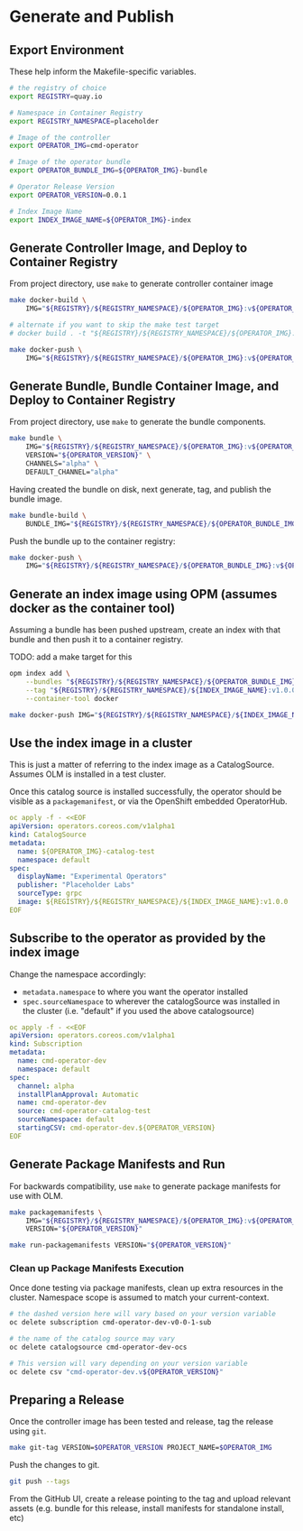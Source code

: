 # Generate and Publish

## Export Environment

These help inform the Makefile-specific variables. 

```bash
# the registry of choice
export REGISTRY=quay.io

# Namespace in Container Registry
export REGISTRY_NAMESPACE=placeholder

# Image of the controller
export OPERATOR_IMG=cmd-operator

# Image of the operator bundle
export OPERATOR_BUNDLE_IMG=${OPERATOR_IMG}-bundle

# Operator Release Version
export OPERATOR_VERSION=0.0.1

# Index Image Name
export INDEX_IMAGE_NAME=${OPERATOR_IMG}-index
```

## Generate Controller Image, and Deploy to Container Registry

From project directory, use `make` to generate controller container image

```bash
make docker-build \
	IMG="${REGISTRY}/${REGISTRY_NAMESPACE}/${OPERATOR_IMG}:v${OPERATOR_VERSION}"

# alternate if you want to skip the make test target
# docker build . -t "${REGISTRY}/${REGISTRY_NAMESPACE}/${OPERATOR_IMG}:v${OPERATOR_VERSION}"

make docker-push \
	IMG="${REGISTRY}/${REGISTRY_NAMESPACE}/${OPERATOR_IMG}:v${OPERATOR_VERSION}"
```

## Generate Bundle, Bundle Container Image, and Deploy to Container Registry

From project directory, use `make` to generate the bundle components.

```bash
make bundle \
	IMG="${REGISTRY}/${REGISTRY_NAMESPACE}/${OPERATOR_IMG}:v${OPERATOR_VERSION}" \
	VERSION="${OPERATOR_VERSION}" \
	CHANNELS="alpha" \
	DEFAULT_CHANNEL="alpha"
```

Having created the bundle on disk, next generate, tag, and publish the bundle image.

```bash
make bundle-build \
	BUNDLE_IMG="${REGISTRY}/${REGISTRY_NAMESPACE}/${OPERATOR_BUNDLE_IMG}:v${OPERATOR_VERSION}"
```

Push the bundle up to the container registry:

```bash
make docker-push \
	IMG="${REGISTRY}/${REGISTRY_NAMESPACE}/${OPERATOR_BUNDLE_IMG}:v${OPERATOR_VERSION}"
```


## Generate an index image using OPM (assumes docker as the container tool)

Assuming a bundle has been pushed upstream, create an index with that bundle and then push it to a container registry.

TODO: add a make target for this

```bash
opm index add \
    --bundles "${REGISTRY}/${REGISTRY_NAMESPACE}/${OPERATOR_BUNDLE_IMG}:v${OPERATOR_VERSION}" \
    --tag "${REGISTRY}/${REGISTRY_NAMESPACE}/${INDEX_IMAGE_NAME}:v1.0.0" \
    --container-tool docker

make docker-push IMG="${REGISTRY}/${REGISTRY_NAMESPACE}/${INDEX_IMAGE_NAME}:v1.0.0"
```

## Use the index image in a cluster

This is just a matter of referring to the index image as a CatalogSource. Assumes OLM is installed in a test cluster.

Once this catalog source is installed successfully, the operator should be visible as a `packagemanifest`, or via the OpenShift embedded OperatorHub.

```yaml
oc apply -f - <<EOF
apiVersion: operators.coreos.com/v1alpha1
kind: CatalogSource
metadata:
  name: ${OPERATOR_IMG}-catalog-test
  namespace: default
spec:
  displayName: "Experimental Operators"
  publisher: "Placeholder Labs"
  sourceType: grpc
  image: ${REGISTRY}/${REGISTRY_NAMESPACE}/${INDEX_IMAGE_NAME}:v1.0.0
EOF
```

## Subscribe to the operator as provided by the index image
Change the namespace accordingly:
- `metadata.namespace` to where you want the operator installed
- `spec.sourceNamespace` to wherever the catalogSource was installed in the cluster (i.e. "default" if you used the above catalogsource)

```yaml
oc apply -f - <<EOF
apiVersion: operators.coreos.com/v1alpha1
kind: Subscription
metadata:
  name: cmd-operator-dev
  namespace: default
spec:
  channel: alpha
  installPlanApproval: Automatic
  name: cmd-operator-dev
  source: cmd-operator-catalog-test
  sourceNamespace: default
  startingCSV: cmd-operator-dev.${OPERATOR_VERSION}
EOF
```


## Generate Package Manifests and Run

For backwards compatibility, use `make` to generate package manifests for use with OLM.

```bash
make packagemanifests \
	IMG="${REGISTRY}/${REGISTRY_NAMESPACE}/${OPERATOR_IMG}:v${OPERATOR_VERSION}" \
	VERSION="${OPERATOR_VERSION}"

make run-packagemanifests VERSION="${OPERATOR_VERSION}"
```

### Clean up Package Manifests Execution

Once done testing via package manifests, clean up extra resources in the cluster. Namespace scope is assumed to match your current-context.

```bash
# the dashed version here will vary based on your version variable
oc delete subscription cmd-operator-dev-v0-0-1-sub

# the name of the catalog source may vary
oc delete catalogsource cmd-operator-dev-ocs

# This version will vary depending on your version variable
oc delete csv "cmd-operator-dev.v${OPERATOR_VERSION}"
```

## Preparing a Release

Once the controller image has been tested and release, tag the release using `git`.

```bash
make git-tag VERSION=$OPERATOR_VERSION PROJECT_NAME=$OPERATOR_IMG
```

Push the changes to git.

```bash
git push --tags
```

From the GitHub UI, create a release pointing to the tag and upload relevant assets (e.g. bundle for this release, install manifests for standalone install, etc)